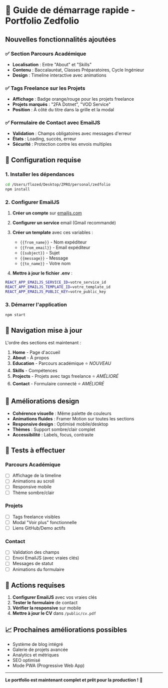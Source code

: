 # 🚀 Guide de démarrage rapide - Portfolio Zedfolio

## Nouvelles fonctionnalités ajoutées

### ✅ Section Parcours Académique
- **Localisation** : Entre "About" et "Skills"
- **Contenu** : Baccalauréat, Classes Préparatoires, Cycle Ingénieur
- **Design** : Timeline interactive avec animations

### ✅ Tags Freelance sur les Projets
- **Affichage** : Badge orange/rouge pour les projets freelance
- **Projets marqués** : "2FA Dotnet", "VOD Service"
- **Position** : À côté du titre dans la grille et la modal

### ✅ Formulaire de Contact avec EmailJS
- **Validation** : Champs obligatoires avec messages d'erreur
- **États** : Loading, succès, erreur
- **Sécurité** : Protection contre les envois multiples

## 🔧 Configuration requise

### 1. Installer les dépendances
```bash
cd /Users/flozed/Desktop/ZPRO/personal/zedfolio
npm install
```

### 2. Configurer EmailJS
1. **Créer un compte** sur [emailjs.com](https://emailjs.com)
2. **Configurer un service** email (Gmail recommandé)
3. **Créer un template** avec ces variables :
   - `{{from_name}}` - Nom expéditeur
   - `{{from_email}}` - Email expéditeur  
   - `{{subject}}` - Sujet
   - `{{message}}` - Message
   - `{{to_name}}` - Votre nom

4. **Mettre à jour le fichier .env** :
```bash
REACT_APP_EMAILJS_SERVICE_ID=votre_service_id
REACT_APP_EMAILJS_TEMPLATE_ID=votre_template_id
REACT_APP_EMAILJS_PUBLIC_KEY=votre_public_key
```

### 3. Démarrer l'application
```bash
npm start
```

## 📱 Navigation mise à jour

L'ordre des sections est maintenant :
1. **Home** - Page d'accueil
2. **About** - À propos  
3. **Education** - Parcours académique ⭐ *NOUVEAU*
4. **Skills** - Compétences
5. **Projects** - Projets avec tags freelance ⭐ *AMÉLIORÉ*
6. **Contact** - Formulaire connecté ⭐ *AMÉLIORÉ*

## 🎨 Améliorations design

- **Cohérence visuelle** : Même palette de couleurs
- **Animations fluides** : Framer Motion sur toutes les sections
- **Responsive design** : Optimisé mobile/desktop
- **Thèmes** : Support sombre/clair complet
- **Accessibilité** : Labels, focus, contraste

## 🧪 Tests à effectuer

### Parcours Académique
- [ ] Affichage de la timeline
- [ ] Animations au scroll
- [ ] Responsive mobile
- [ ] Thème sombre/clair

### Projets
- [ ] Tags freelance visibles
- [ ] Modal "Voir plus" fonctionnelle
- [ ] Liens GitHub/Demo actifs

### Contact
- [ ] Validation des champs
- [ ] Envoi EmailJS (avec vraies clés)
- [ ] Messages de statut
- [ ] Animations du formulaire

## 🚨 Actions requises

1. **Configurer EmailJS** avec vos vraies clés
2. **Tester le formulaire** de contact
3. **Vérifier la responsive** sur mobile
4. **Mettre à jour le CV** dans `/public/cv.pdf`

## 📈 Prochaines améliorations possibles

- Système de blog intégré
- Galerie de projets avancée
- Analytics et métriques
- SEO optimisé
- Mode PWA (Progressive Web App)

---

**Le portfolio est maintenant complet et prêt pour la production !** 🎉
